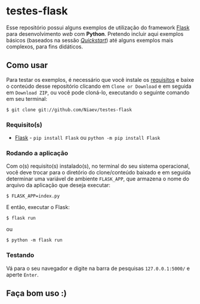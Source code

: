 # testes-flask

Esse repositório possui alguns exemplos de utilização do framework [Flask](flask.pocoo.org) para desenvolvimento *web* com **Python**. Pretendo incluir aqui exemplos básicos (baseados na sessão *[Quickstart](http://flask.pocoo.org/docs/1.0/quickstart/#quickstart)*) até alguns exemplos mais complexos, para fins didáticos.

## Como usar

Para testar os exemplos, é necessário que você instale os [requisitos](#requisitos) e baixe o conteúdo desse repositório clicando em ```Clone or Download``` e em seguida em ```Download ZIP```, ou você pode cloná-lo, executando o seguinte comando em seu terminal:
```
$ git clone git://github.com/Niaev/testes-flask
```

### Requisito(s)
* [Flask](https://pypi.org/project/Flask/1.0.2/) - ```pip install Flask``` ou ```python -m pip install Flask```

### Rodando a aplicação

Com o(s) requisito(s) instalado(s), no terminal do seu sistema operacional, você deve trocar para o diretório do clone/conteúdo baixado e em seguida determinar uma variável de ambiente ```FLASK_APP```, que armazena o nome do arquivo da aplicação que deseja executar:
```
$ FLASK_APP=index.py
```
E então, executar o Flask:
```
$ flask run
```
ou
```
$ python -m flask run
```

### Testando

Vá para o seu navegador e digite na barra de pesquisas ```127.0.0.1:5000/``` e aperte ```Enter```.

## Faça bom uso :)